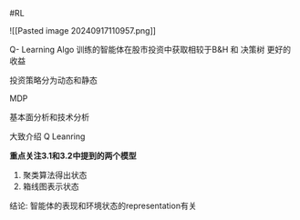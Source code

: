 #RL

![[Pasted image 20240917110957.png]]

Q- Learning Algo 训练的智能体在股市投资中获取相较于B&H 和 决策树 更好的收益

投资策略分为动态和静态

MDP

基本面分析和技术分析

大致介绍 Q Leanring

**重点关注3.1和3.2中提到的两个模型**
1. 聚类算法得出状态
2. 箱线图表示状态

结论: 智能体的表现和环境状态的representation有关
